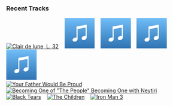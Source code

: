 ### Recent Tracks
[<img src='https://lastfm.freetls.fastly.net/i/u/300x300/4f9e463b85ec9eea5cdf855dcb72ca77.png' width='16%' height='16%' alt='Clair de lune, L. 32'>](https://www.last.fm/music/claude%2bdebussy/_/clair%2bde%2blune%252c%2bl.%2b32)&nbsp;&nbsp;&nbsp;&nbsp;[<img src='https://github.com/atfinke/atfinke/blob/master/placeholder.jpeg?raw=true' width='16%' height='16%' alt='Star Trek Main Theme (from the Star Trek: Into Darkness motion picture)'>](https://www.last.fm/music/l%2527orchestra%2bcinematique/_/star%2btrek%2bmain%2btheme%2b%2528from%2bthe%2b%2527star%2btrek%253a%2binto%2bdarkness%2527%2bmotion%2bpicture%2529)&nbsp;&nbsp;&nbsp;&nbsp;[<img src='https://github.com/atfinke/atfinke/blob/master/placeholder.jpeg?raw=true' width='16%' height='16%' alt='The Long Construction - Future Mix'>](https://www.last.fm/music/chris%2btilton/_/the%2blong%2bconstruction%2b-%2bfuture%2bmix)&nbsp;&nbsp;&nbsp;&nbsp;[<img src='https://github.com/atfinke/atfinke/blob/master/placeholder.jpeg?raw=true' width='16%' height='16%' alt='The Rebel Fleet and End Title - From "Star Wars: The Empire Strikes Back"'>](https://www.last.fm/music/john%2bwilliams/_/the%2brebel%2bfleet%2band%2bend%2btitle%2b-%2bfrom%2b%2522star%2bwars%253a%2bthe%2bempire%2bstrikes%2bback%2522)&nbsp;&nbsp;&nbsp;&nbsp;[<img src='https://github.com/atfinke/atfinke/blob/master/placeholder.jpeg?raw=true' width='16%' height='16%' alt='The Mandalorian'>](https://www.last.fm/music/ludwig%2bgoransson/_/the%2bmandalorian)&nbsp;&nbsp;&nbsp;&nbsp;<br>[<img src='https://lastfm.freetls.fastly.net/i/u/300x300/1374faa338b33d8aa70dcb2fb395402c.png' width='16%' height='16%' alt='Your Father Would Be Proud'>](https://www.last.fm/music/michael%2bgiacchino/_/your%2bfather%2bwould%2bbe%2bproud)&nbsp;&nbsp;&nbsp;&nbsp;[<img src='https://lastfm.freetls.fastly.net/i/u/300x300/96507e89022c4f9c9e06f2735607a832.png' width='16%' height='16%' alt='Becoming One of "The People" Becoming One with Neytiri'>](https://www.last.fm/music/james%2bhorner/_/becoming%2bone%2bof%2b%2522the%2bpeople%2522%2bbecoming%2bone%2bwith%2bneytiri)&nbsp;&nbsp;&nbsp;&nbsp;[<img src='https://lastfm.freetls.fastly.net/i/u/300x300/5d71163aaf57a40e40fc9a2a21a77e9f.png' width='16%' height='16%' alt='Black Tears'>](https://www.last.fm/music/tyler%2bbates/_/black%2btears)&nbsp;&nbsp;&nbsp;&nbsp;[<img src='https://lastfm.freetls.fastly.net/i/u/300x300/d9bbc0f358bd4a7fcaba358b105a3e19.png' width='16%' height='16%' alt='The Children'>](https://www.last.fm/music/ramin%2bdjawadi/_/the%2bchildren)&nbsp;&nbsp;&nbsp;&nbsp;[<img src='https://lastfm.freetls.fastly.net/i/u/300x300/40fe30aa87914a89b796dd4e9b3619e0.png' width='16%' height='16%' alt='Iron Man 3'>](https://www.last.fm/music/brian%2btyler/_/iron%2bman%2b3)&nbsp;&nbsp;&nbsp;&nbsp;<br>